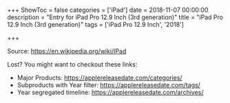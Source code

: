 +++
ShowToc = false
categories = ['iPad']
date = 2018-11-07 00:00:00
description = "Entry for iPad Pro 12.9 Inch (3rd generation)"
title = "iPad Pro 12.9 Inch (3rd generation)"
tags = ['iPad Pro 12.9 Inch', '2018']

+++

Source: https://en.wikipedia.org/wiki/IPad

Lost?
You might want to checkout these links:
- Major Products: https://applereleasedate.com/categories/
- Subproducts with Year filter: https://applereleasedate.com/tags/
- Year segregated timeline: https://applereleasedate.com/archives/

